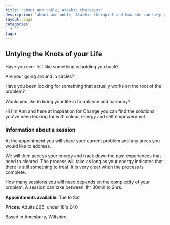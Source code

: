 ```yaml
---
title: "about ann noble, Akashic therapist"
description: "about ann noble, Akashic therapist and how she can help you to free yourself,"
layout: page
categories:
  - ""
tags:
---
```


## Untying the Knots of your Life

Have you ever felt like something is holding you back?

Are your going around in circles?

Have you been looking for something that actually works on the root of the problem?

Would you like to bring your life in to balance and harmony?

Hi I&#39;m Ann and here at Inspiration for Change you can find the solutions you&#39;ve been looking for with colour, energy and self empowerment.

### Information about a session

At the appointment you will share your current problem and any areas you would like to address.

We will then access your energy and track down the past experiences that need to cleared. The process will take as long as your energy indicates that there is still something to treat. It is very clear when the process is complete.

How many sessions you will need depends on the complexity of your problem. A session can take between 1hr 30min to 2hrs.

**Appointments available**: Tue to Sat

**Prices:** Adults &pound;65, under 18&#39;s &pound;40

Based in Amesbury, Wiltshire
